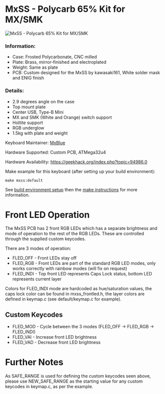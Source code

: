 # MxSS - Polycarb 65% Kit for MX/SMK

![MxSS - Polycarb 65% Kit for MX/SMK](https://i.imgur.com/WDTWcmU.jpg)

### Information:

 - Case: Frosted Polycarbonate, CNC milled
 - Plate: Brass, mirror-finished and electroplated
 - Weight: Same as plate
 - PCB: Custom designed for the MxSS by kawasaki161, White solder mask and ENIG finish

### Details:

 - 2.9 degrees angle on the case
 - Top mount plate
 - Center USB, Type-B Mini
 - MX and SMK (White and Orange) switch support
 - Holtite support
 - RGB underglow
 - 1.5kg with plate and weight

Keyboard Maintainer: [MxBlue](https://github.com/mxblu)

Hardware Supported: Custom PCB, ATMega32u4

Hardware Availability: https://geekhack.org/index.php?topic=94986.0

Make example for this keyboard (after setting up your build environment):

    make mxss:default

See [build environment setup](https://docs.qmk.fm/build_environment_setup.html) then the [make instructions](https://docs.qmk.fm/make_instructions.html) for more information.

# Front LED Operation

The MxSS PCB has 2 front RGB LEDs which has a separate brightness and mode of operation to the rest of the RGB LEDs. These are controlled through the supplied custom keycodes.

There are 3 modes of operation:

 - FLED_OFF - Front LEDs stay off
 - FLED_RGB - Front LEDs are part of the standard RGB LED modes, only works correctly with rainbow modes (will fix on request)
 - FLED_INDI - Top front LED represents Caps Lock status, bottom LED represents current layer

Colors for FLED_INDI mode are hardcoded as hue/saturation values, the caps lock color can be found in mxss_frontled.h, the layer colors are defined in keymap.c (see default/keymap.c for example).

## Custom Keycodes

 - FLED_MOD - Cycle between the 3 modes (FLED_OFF -> FLED_RGB -> FLED_INDI)
 - FLED_VAI - Increase front LED brightness
 - FLED_VAD - Decrease front LED brightness

 # Further Notes

 As SAFE_RANGE is used for defining the custom keycodes seen above, please use NEW_SAFE_RANGE as the starting value for any custom keycodes in keymap.c, as per the example.